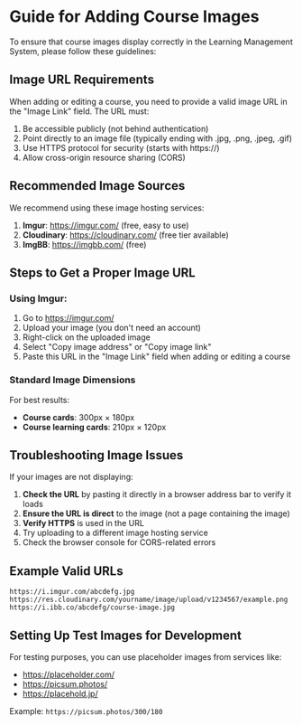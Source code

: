 # Guide for Adding Course Images

To ensure that course images display correctly in the Learning Management System, please follow these guidelines:

## Image URL Requirements

When adding or editing a course, you need to provide a valid image URL in the "Image Link" field. The URL must:

1. Be accessible publicly (not behind authentication)
2. Point directly to an image file (typically ending with .jpg, .png, .jpeg, .gif)
3. Use HTTPS protocol for security (starts with https://)
4. Allow cross-origin resource sharing (CORS)

## Recommended Image Sources

We recommend using these image hosting services:

1. **Imgur**: https://imgur.com/ (free, easy to use)
2. **Cloudinary**: https://cloudinary.com/ (free tier available)
3. **ImgBB**: https://imgbb.com/ (free)

## Steps to Get a Proper Image URL

### Using Imgur:

1. Go to https://imgur.com/
2. Upload your image (you don't need an account)
3. Right-click on the uploaded image
4. Select "Copy image address" or "Copy image link"
5. Paste this URL in the "Image Link" field when adding or editing a course

### Standard Image Dimensions

For best results:
- **Course cards**: 300px × 180px
- **Course learning cards**: 210px × 120px

## Troubleshooting Image Issues

If your images are not displaying:

1. **Check the URL** by pasting it directly in a browser address bar to verify it loads
2. **Ensure the URL is direct** to the image (not a page containing the image)
3. **Verify HTTPS** is used in the URL
4. Try uploading to a different image hosting service
5. Check the browser console for CORS-related errors

## Example Valid URLs

```
https://i.imgur.com/abcdefg.jpg
https://res.cloudinary.com/yourname/image/upload/v1234567/example.png
https://i.ibb.co/abcdefg/course-image.jpg
```

## Setting Up Test Images for Development

For testing purposes, you can use placeholder images from services like:

- https://placeholder.com/
- https://picsum.photos/
- https://placehold.jp/

Example: `https://picsum.photos/300/180` 